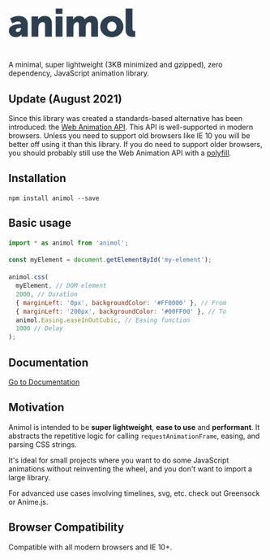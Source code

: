 <img src="https://raw.githubusercontent.com/stufreen/animol/master/src/docs-src/wordmark.svg?sanitize=true" style="width: 250px; margin-bottom: 2em;" width="250" />

A minimal, super lightweight (3KB minimized and gzipped), zero dependency, JavaScript animation library.

## Update (August 2021)

Since this library was created a standards-based alternative has been introduced: the [Web Animation API](https://developer.mozilla.org/en-US/docs/Web/API/Element/animate). This API is well-supported in modern browsers. Unless you need to support old browsers like IE 10 you will be better off using it than this library. If you do need to support older browsers, you should probably still use the Web Animation API with a [polyfill](https://github.com/web-animations/web-animations-js).

## Installation
```
npm install animol --save
```

## Basic usage
```javascript
import * as animol from 'animol';

const myElement = document.getElementById('my-element');

animol.css(
  myElement, // DOM element
  2000, // Duration
  { marginLeft: '0px', backgroundColor: '#FF0000' }, // From
  { marginLeft: '200px', backgroundColor: '#00FF00' }, // To
  animol.Easing.easeInOutCubic, // Easing function
  1000 // Delay
);
```

## Documentation

[Go to Documentation](https://stufreen.github.io/animol/documentation.html)

## Motivation
Animol is intended to be **super lightweight**, **ease to use** and **performant**. It abstracts the repetitive logic for calling `requestAnimationFrame`, easing, and parsing CSS strings.

It's ideal for small projects where you want to do some JavaScript animations without reinventing the wheel, and you don't want to import a large library.

For advanced use cases involving timelines, svg, etc. check out Greensock or Anime.js.

## Browser Compatibility
Compatible with all modern browsers and IE 10+.
